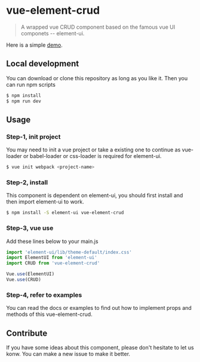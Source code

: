 # vue-element-crud

> A wrapped vue CRUD component based on the famous vue UI componets -- element-ui. 

Here is a simple [demo](https://rawgit.com/wisetc/vue-element-crud/master/index.html).

## Local development

You can download or clone this repository as long as you like it. Then you can run npm scripts

```bash
$ npm install
$ npm run dev
```

## Usage

### Step-1, init project

You may need to init a vue project or take a existing one to continue as vue-loader or babel-loader or css-loader is required for element-ui.

```bash
$ vue init webpack <project-name>
```

### Step-2, install

This component is dependent on element-ui, you should first install and then import element-ui to work.

```bash
$ npm install -S element-ui vue-element-crud
```

### Step-3, vue use

Add these lines below to your main.js

```javascript
import 'element-ui/lib/theme-default/index.css'
import ElementUI from 'element-ui'
import CRUD from 'vue-element-crud'

Vue.use(ElementUI)
Vue.use(CRUD)
```

### Step-4, refer to examples

You can read the docs or examples to find out how to implement props and methods of this vue-element-crud.

## Contribute

If you have some ideas about this component, please don't hesitate to let us konw. You can make a new issue to make it better.

